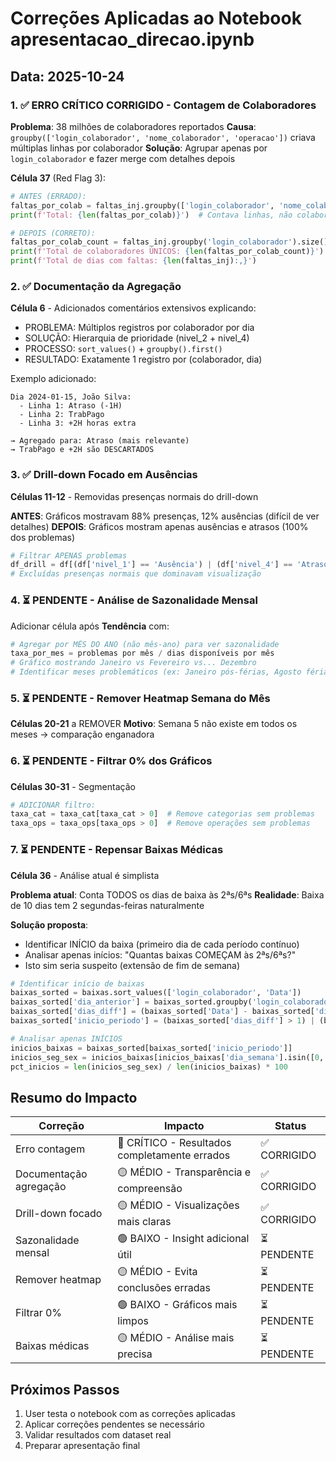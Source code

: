 # Correções Aplicadas ao Notebook apresentacao_direcao.ipynb

## Data: 2025-10-24

### 1. ✅ ERRO CRÍTICO CORRIGIDO - Contagem de Colaboradores
**Problema**: 38 milhões de colaboradores reportados
**Causa**: `groupby(['login_colaborador', 'nome_colaborador', 'operacao'])` criava múltiplas linhas por colaborador
**Solução**: Agrupar apenas por `login_colaborador` e fazer merge com detalhes depois

**Célula 37** (Red Flag 3):
```python
# ANTES (ERRADO):
faltas_por_colab = faltas_inj.groupby(['login_colaborador', 'nome_colaborador', 'operacao']).size()
print(f'Total: {len(faltas_por_colab)}')  # Contava linhas, não colaboradores

# DEPOIS (CORRETO):
faltas_por_colab_count = faltas_inj.groupby('login_colaborador').size()
print(f'Total de colaboradores ÚNICOS: {len(faltas_por_colab_count)}')
print(f'Total de dias com faltas: {len(faltas_inj):,}')
```

### 2. ✅ Documentação da Agregação
**Célula 6** - Adicionados comentários extensivos explicando:
- PROBLEMA: Múltiplos registros por colaborador por dia
- SOLUÇÃO: Hierarquia de prioridade (nivel_2 + nivel_4)
- PROCESSO: `sort_values()` + `groupby().first()`
- RESULTADO: Exatamente 1 registro por (colaborador, dia)

Exemplo adicionado:
```
Dia 2024-01-15, João Silva:
  - Linha 1: Atraso (-1H)
  - Linha 2: TrabPago
  - Linha 3: +2H horas extra

→ Agregado para: Atraso (mais relevante)
→ TrabPago e +2H são DESCARTADOS
```

### 3. ✅ Drill-down Focado em Ausências
**Células 11-12** - Removidas presenças normais do drill-down

**ANTES**: Gráficos mostravam 88% presenças, 12% ausências (difícil de ver detalhes)
**DEPOIS**: Gráficos mostram apenas ausências e atrasos (100% dos problemas)

```python
# Filtrar APENAS problemas
df_drill = df[(df['nivel_1'] == 'Ausência') | (df['nivel_4'] == 'Atraso')]
# Excluídas presenças normais que dominavam visualização
```

### 4. ⏳ PENDENTE - Análise de Sazonalidade Mensal
Adicionar célula após **Tendência** com:
```python
# Agregar por MÊS DO ANO (não mês-ano) para ver sazonalidade
taxa_por_mes = problemas por mês / dias disponíveis por mês
# Gráfico mostrando Janeiro vs Fevereiro vs... Dezembro
# Identificar meses problemáticos (ex: Janeiro pós-férias, Agosto férias)
```

### 5. ⏳ PENDENTE - Remover Heatmap Semana do Mês
**Células 20-21** a REMOVER
**Motivo**: Semana 5 não existe em todos os meses → comparação enganadora

### 6. ⏳ PENDENTE - Filtrar 0% dos Gráficos
**Células 30-31** - Segmentação

```python
# ADICIONAR filtro:
taxa_cat = taxa_cat[taxa_cat > 0]  # Remove categorias sem problemas
taxa_ops = taxa_ops[taxa_ops > 0]  # Remove operações sem problemas
```

### 7. ⏳ PENDENTE - Repensar Baixas Médicas
**Célula 36** - Análise atual é simplista

**Problema atual**: Conta TODOS os dias de baixa às 2ªs/6ªs
**Realidade**: Baixa de 10 dias tem 2 segundas-feiras naturalmente

**Solução proposta**:
- Identificar INÍCIO da baixa (primeiro dia de cada período contínuo)
- Analisar apenas inícios: "Quantas baixas COMEÇAM às 2ªs/6ªs?"
- Isto sim seria suspeito (extensão de fim de semana)

```python
# Identificar início de baixas
baixas_sorted = baixas.sort_values(['login_colaborador', 'Data'])
baixas_sorted['dia_anterior'] = baixas_sorted.groupby('login_colaborador')['Data'].shift(1)
baixas_sorted['dias_diff'] = (baixas_sorted['Data'] - baixas_sorted['dia_anterior']).dt.days
baixas_sorted['inicio_periodo'] = (baixas_sorted['dias_diff'] > 1) | (baixas_sorted['dias_diff'].isna())

# Analisar apenas INÍCIOS
inicios_baixas = baixas_sorted[baixas_sorted['inicio_periodo']]
inicios_seg_sex = inicios_baixas[inicios_baixas['dia_semana'].isin([0, 4])]
pct_inicios = len(inicios_seg_sex) / len(inicios_baixas) * 100
```

## Resumo do Impacto

| Correção | Impacto | Status |
|----------|---------|--------|
| Erro contagem | 🔴 CRÍTICO - Resultados completamente errados | ✅ CORRIGIDO |
| Documentação agregação | 🟡 MÉDIO - Transparência e compreensão | ✅ CORRIGIDO |
| Drill-down focado | 🟡 MÉDIO - Visualizações mais claras | ✅ CORRIGIDO |
| Sazonalidade mensal | 🟢 BAIXO - Insight adicional útil | ⏳ PENDENTE |
| Remover heatmap | 🟡 MÉDIO - Evita conclusões erradas | ⏳ PENDENTE |
| Filtrar 0% | 🟢 BAIXO - Gráficos mais limpos | ⏳ PENDENTE |
| Baixas médicas | 🟡 MÉDIO - Análise mais precisa | ⏳ PENDENTE |

## Próximos Passos

1. User testa o notebook com as correções aplicadas
2. Aplicar correções pendentes se necessário
3. Validar resultados com dataset real
4. Preparar apresentação final
